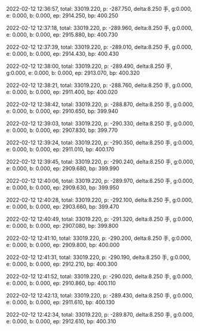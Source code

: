 2022-02-12 12:36:57, total: 33019.220, p: -287.750, delta:8.250 手, g:0.000, e: 0.000, b: 0.000, ep: 2914.250, bp: 400.250

2022-02-12 12:37:18, total: 33019.220, p: -289.960, delta:8.250 手, g:0.000, e: 0.000, b: 0.000, ep: 2915.880, bp: 400.730

2022-02-12 12:37:39, total: 33019.220, p: -289.010, delta:8.250 手, g:0.000, e: 0.000, b: 0.000, ep: 2914.430, bp: 400.430

2022-02-12 12:38:00, total: 33019.220, p: -289.490, delta:8.250 手, g:0.000, e: 0.000, b: 0.000, ep: 2913.070, bp: 400.320

2022-02-12 12:38:21, total: 33019.220, p: -288.760, delta:8.250 手, g:0.000, e: 0.000, b: 0.000, ep: 2911.400, bp: 400.020

2022-02-12 12:38:42, total: 33019.220, p: -288.870, delta:8.250 手, g:0.000, e: 0.000, b: 0.000, ep: 2910.650, bp: 399.940

2022-02-12 12:39:03, total: 33019.220, p: -290.330, delta:8.250 手, g:0.000, e: 0.000, b: 0.000, ep: 2907.830, bp: 399.770

2022-02-12 12:39:24, total: 33019.220, p: -290.350, delta:8.250 手, g:0.000, e: 0.000, b: 0.000, ep: 2911.010, bp: 400.170

2022-02-12 12:39:45, total: 33019.220, p: -290.240, delta:8.250 手, g:0.000, e: 0.000, b: 0.000, ep: 2909.680, bp: 399.990

2022-02-12 12:40:06, total: 33019.220, p: -289.970, delta:8.250 手, g:0.000, e: 0.000, b: 0.000, ep: 2909.630, bp: 399.950

2022-02-12 12:40:28, total: 33019.220, p: -292.100, delta:8.250 手, g:0.000, e: 0.000, b: 0.000, ep: 2903.660, bp: 399.470

2022-02-12 12:40:49, total: 33019.220, p: -291.320, delta:8.250 手, g:0.000, e: 0.000, b: 0.000, ep: 2907.080, bp: 399.800

2022-02-12 12:41:10, total: 33019.220, p: -290.200, delta:8.250 手, g:0.000, e: 0.000, b: 0.000, ep: 2909.800, bp: 400.000

2022-02-12 12:41:31, total: 33019.220, p: -290.190, delta:8.250 手, g:0.000, e: 0.000, b: 0.000, ep: 2912.210, bp: 400.300

2022-02-12 12:41:52, total: 33019.220, p: -290.020, delta:8.250 手, g:0.000, e: 0.000, b: 0.000, ep: 2910.860, bp: 400.110

2022-02-12 12:42:13, total: 33019.220, p: -289.430, delta:8.250 手, g:0.000, e: 0.000, b: 0.000, ep: 2911.610, bp: 400.130

2022-02-12 12:42:34, total: 33019.220, p: -289.870, delta:8.250 手, g:0.000, e: 0.000, b: 0.000, ep: 2912.610, bp: 400.310